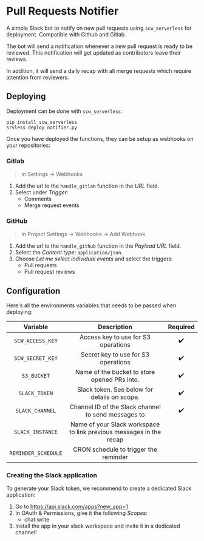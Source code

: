 # Pull Requests Notifier

A simple Slack bot to notify on new pull requests using `scw_serverless` for deployment. Compatible with Github and Gitlab.

The bot will send a notification whenever a new pull request is ready to be reviewed. This notification will get updated as contributors leave their reviews.

In addition, it will send a daily recap with all merge requests which require attention from reviewers.

## Deploying

Deployment can be done with `scw_serverless`:

```console
pip install scw_serverless
srvless deploy notifier.py
```

Once you have deployed the functions, they can be setup as webhooks on your repositories:

### Gitlab

> In Settings -> Webhooks

1. Add the url to the `handle_gitlab` function in the *URL* field.
2. Select under *Trigger*:
   * Comments
   * Merge request events

### GitHub

> In Project Settings -> Webhooks -> Add Webhook

1. Add the url to the `handle_github` function in the *Payload URL* field.
2. Select the *Content type*: `application/json`.
3. Choose *Let me select individual events* and select the triggers:
   * Pull requests
   * Pull request reviews

## Configuration

Here's all the environments variables that needs to be passed when deploying:

| Variable | Description  | Required |
| :---:   | :---: | :---: |
| `SCW_ACCESS_KEY` | Access key to use for S3 operations |  :heavy_check_mark: |
| `SCW_SECRET_KEY` | Secret key to use for S3 operations |  :heavy_check_mark: |
| `S3_BUCKET` | Name of the bucket to store opened PRs into. |  :heavy_check_mark: |
| `SLACK_TOKEN` | Slack token. See below for details on scope. |  :heavy_check_mark: |
| `SLACK_CHANNEL` | Channel ID of the Slack channel to send messages to |  :heavy_check_mark: |
| `SLACK_INSTANCE` | Name of your Slack workspace to link previous messages in the recap |   |
| `REMINDER_SCHEDULE` | CRON schedule to trigger the reminder |   |

### Creating the Slack application

To generate your Slack token, we recommend to create a dedicated Slack application:

1. Go to <https://api.slack.com/apps?new_app=1>
2. In OAuth & Permissions, give it the following *Scopes*:
   * chat:write
3. Install the app in your slack workspace and invite it in a dedicated channel!
